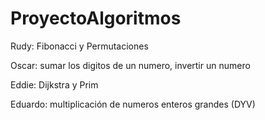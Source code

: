 # ProyectoAlgoritmos

Rudy: Fibonacci y Permutaciones

Oscar:  sumar los digitos de un numero,  invertir un numero

Eddie: Dijkstra y Prim

Eduardo: multiplicación de numeros enteros grandes (DYV)
